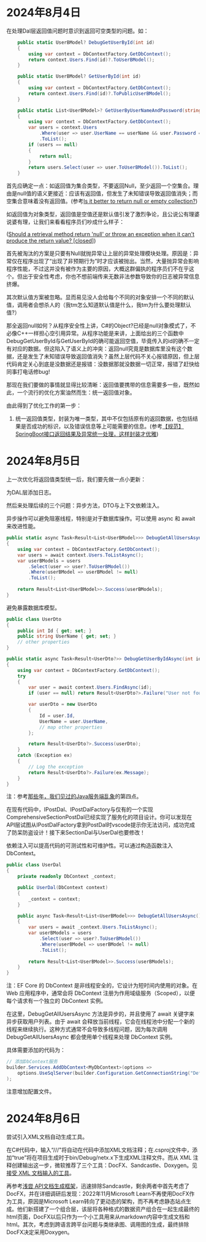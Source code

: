 # 2024年8月4日

在处理Dal层返回值问题时意识到返回可空类型的问题。如：
```csharp
    public static UserBModel? DebugGetUserById(int id)
    {
        using var context = DbContextFactory.GetDbContext();
        return context.Users.Find(id)?.ToUserBModel();
    }

    public static UserBModel? GetUserById(int id)
    {
        using var context = DbContextFactory.GetDbContext();
        return context.Users.Find(id)?.ToPublicUserBModel();
    }

    public static List<UserBModel>? GetUserByUserNameAndPassword(string userName, string password)
    {
        using var context = DbContextFactory.GetDbContext();
        var users = context.Users
            .Where(user => user.UserName == userName && user.Password == password)
            .ToList();
        if (users == null)
        {
            return null;
        }
        return users.Select(user => user.ToUserBModel()).ToList();
    }
```

首先应确定一点：如返回值为集合类型，不要返回Null，至少返回一个空集合。理由是null值的语义更接近：应该有返回值，但发生了未知错误导致返回值消失；而空集合意味着没有返回值。(参考[Is it better to return null or empty collection?](https://stackoverflow.com/questions/1969993/is-it-better-to-return-null-or-empty-collection))

如返回值为对象类型，返回值是空值还是默认值引发了激烈争论，且公说公有理婆说婆有理，让我们来看看程序员们吵成什么样子：

([Should a retrieval method return 'null' or throw an exception when it can't produce the return value? [closed]](https://stackoverflow.com/questions/175532/should-a-retrieval-method-return-null-or-throw-an-exception-when-it-cant-prod))

首先被淘汰的方案是只要有Null就抛异常让上层的异常处理模块处理。原因是：异常仅在程序出现了“出现了非预期行为”时才应该被抛出。当然，大量抛异常会影响程序性能，不过这并没有被作为主要的原因，大概这群偏执的程序员们不在乎这个。但出于安全性考虑，你也不想前端传来无数非法参数导致你的日志被异常信息挤爆。

其次默认值方案被忽略。显而易见没人会给每个不同的对象安排一个不同的默认值，调用者会想杀人的（我tm怎么知道默认值是什么，我tm为什么要处理默认值?）

那全返回null如何？从程序安全性上讲，C#的Object?已经是null对象模式了，不必像C++一样担心空引用异常。从程序功能是来讲，上面给出的三个函数中DebugGetUserById与GetUserById的确可能返回空值，毕竟传入的id的确不一定有对应的数据。但这陷入了语义上的冲突：返回null究竟是数据库里没有这个数据，还是发生了未知错误导致返回值消失？虽然上层代码不关心报错原因，但上层代码肯定关心到底是没数据还是报错：没数据那就没数据一切正常，报错了赶快给同事打电话修bug!

那现在我们要做的事情就显得比较清晰：返回值要携带的信息需要多一些，既然如此，一个流行的优化方案油然而生：统一返回值对象。

由此得到了优化工作的第一步：

<!-- TODO #1 -->
1. 统一返回值类型，封装为唯一类型，其中不仅包括原有的返回数据，也包括结果是否成功的标识，以及错误信息等上可能需要的信息。(参考[【规范】SpringBoot接口返回结果及异常统一处理，这样封装才优雅](https://zhuanlan.zhihu.com/p/656464576))

# 2024年8月5日

上一次优化将返回值类型统一后，我们要先做一点小更新：

<!-- todo #2 -->
为DAL层添加日志。

然后来处理后续的三个问题：异步方法，DTO与上下文依赖注入。

<!-- todo #3 -->
异步操作可以避免阻塞线程，特别是对于数据库操作。可以使用 async 和 await 来改进性能。
```csharp
public static async Task<Result<List<UserBModel>>> DebugGetAllUsersAsync()
{
    using var context = DbContextFactory.GetDbContext();
    var users = await context.Users.ToListAsync();
    var userBModels = users
        .Select(user => user?.ToUserBModel())
        .Where(userBModel => userBModel != null)
        .ToList();
    
    return Result<List<UserBModel>>.Success(userBModels);
}
```

<!-- todo #4 -->
避免暴露数据库模型。
```csharp
public class UserDto
{
    public int Id { get; set; }
    public string UserName { get; set; }
    // other properties
}

public static async Task<Result<UserDto?>> DebugGetUserByIdAsync(int id)
{
    using var context = DbContextFactory.GetDbContext();
    try
    {
        var user = await context.Users.FindAsync(id);
        if (user == null) return Result<UserDto?>.Failure("User not found");

        var userDto = new UserDto
        {
            Id = user.Id,
            UserName = user.UserName,
            // map other properties
        };

        return Result<UserDto?>.Success(userDto);
    }
    catch (Exception ex)
    {
        // Log the exception
        return Result<UserDto?>.Failure(ex.Message);
    }
}
```
注：参考[那些年，我们见过的Java服务端乱象](https://zhuanlan.zhihu.com/p/76849437)的第四点。

在现有代码中，IPostDal、IPostDalFactory与仅有的一个实现ComprehensiveSectionPostDal已经实现了服务化的项目设计。你可以发现在API层试图从IPostDalFactory拿到PostDal时vscode提示你无法访问，成功完成了防呆防盗设计！接下来SectionDal与UserDal也要修改！

<!-- todo #5 -->
依赖注入可以提高代码的可测试性和可维护性。可以通过构造函数注入 DbContext。
```csharp
public class UserDal
{
    private readonly DbContext _context;

    public UserDal(DbContext context)
    {
        _context = context;
    }

    public async Task<Result<List<UserBModel>>> DebugGetAllUsersAsync()
    {
        var users = await _context.Users.ToListAsync();
        var userBModels = users
            .Select(user => user?.ToUserBModel())
            .Where(userBModel => userBModel != null)
            .ToList();
        
        return Result<List<UserBModel>>.Success(userBModels);
    }
}
```

注：EF Core 的 DbContext 是非线程安全的，它设计为短时间内使用的对象。在 Web 应用程序中，通常会将 DbContext 注册为作用域级服务（Scoped），以便每个请求有一个独立的 DbContext 实例。

在这里，DebugGetAllUsersAsync 方法是异步的，并且使用了 await 关键字来异步获取用户列表。由于 await 会释放当前线程，它会在线程池中分配一个新的线程来继续执行。这种方式通常不会导致多线程问题，因为每次调用 DebugGetAllUsersAsync 都会使用单个线程来处理 DbContext 实例。

具体需要添加的代码为：
```csharp
// 添加DbContext服务
builder.Services.AddDbContext<MyDbContext>(options =>
    options.UseSqlServer(builder.Configuration.GetConnectionString("DefaultConnection"))
);
```
注意增加配置文件。

# 2024年8月6日

尝试引入XML文档自动生成工具。

在C#代码中，输入“///"将自动在代码中添加XML文档注释；在.csproj文件中，添加“<GenerateDocumentationFile>true</GenerateDocumentationFile>”将在项目生成时于bin/Debug/netx.x下生成XML注释文件。而从 XML 注释创建输出这一步，微软推荐了三个工具：DocFX、Sandcastle、Doxygen。见[接受 XML 文档输入的工具](https://learn.microsoft.com/zh-cn/dotnet/csharp/language-reference/xmldoc/)。

再参考[浅尝 API文档生成框架](https://www.cnblogs.com/memoyu/p/16896143.html)，迅速排除Sandcastle，剩余两者中首先考虑了DocFX，并在详细调研后发现：2022年11月Microsoft Learn不再使用DocFX作为工具，原因是Microsoft Learn转向了更动态的架构，而不再考虑静态站点生成。他们新搭建了一个组合层，该层将各种格式的数据资产组合在一起生成最终的html页面，DocFX以后只作为一个小工具用来从markdown内容中生成文档和html。其次，考虑到跨语言跨平台问题与类继承图、调用图的生成，最终排除DocFX决定采用Doxygen。

<!-- todo #6 -->